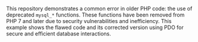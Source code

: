 This repository demonstrates a common error in older PHP code: the use of deprecated `mysql_*` functions.  These functions have been removed from PHP 7 and later due to security vulnerabilities and inefficiency. This example shows the flawed code and its corrected version using PDO for secure and efficient database interactions. 